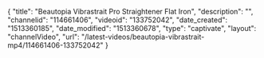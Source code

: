 {
    "title": "Beautopia Vibrastrait Pro Straightener Flat Iron",
    "description": "",
    "channelid": "114661406",
    "videoid": "133752042",
    "date_created": "1513360185",
    "date_modified": "1513360678",
    "type": "captivate",
    "layout": "channelVideo",
    "url": "\/latest-videos\/beautopia-vibrastrait-mp4\/114661406-133752042"
}